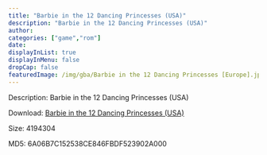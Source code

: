 ```yaml
---
title: "Barbie in the 12 Dancing Princesses (USA)"
description: "Barbie in the 12 Dancing Princesses (USA)"
author: 
categories: ["game","rom"]
date: 
displayInList: true
displayInMenu: false
dropCap: false
featuredImage: /img/gba/Barbie in the 12 Dancing Princesses [Europe].jpg
---
```


Description: Barbie in the 12 Dancing Princesses (USA)

Download: <a style="text-decoration:underline;" href="https://mega.nz/#!2WJmCIRK!NyuJUxpEAVXqP4mIuE6AB6V0unR7Lu7fMUccsjZt5SY" target = "_blank" rel = "nofollow" > Barbie in the 12 Dancing Princesses (USA)</a>

Size: 4194304

MD5: 6A06B7C152538CE846FBDF523902A000

